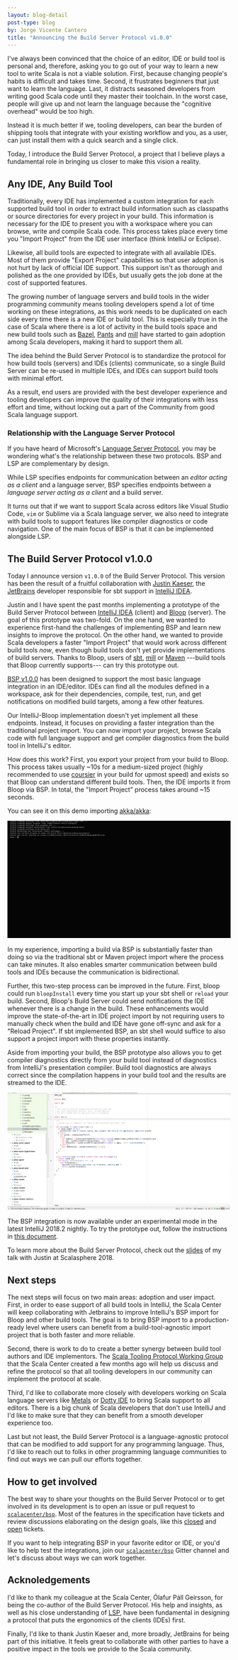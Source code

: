 ```yaml
---
layout: blog-detail
post-type: blog
by: Jorge Vicente Cantero
title: "Announcing the Build Server Protocol v1.0.0"
---
```


I've always been convinced that the choice of an editor, IDE or build tool is
personal and, therefore, asking you to go out of your way to learn a new tool
to write Scala is not a viable solution. First, because changing people's
habits is difficult and takes time. Second, it frustrates beginners that just
want to learn the language. Last, it distracts seasoned developers from
writing good Scala code until they master their toolchain. In the worst case,
people will give up and not learn the language because the "cognitive
overhead" would be too high.

Instead it is much better if we, tooling developers, can bear the burden of
shipping tools that integrate with your existing workflow and you, as a user,
can just install them with a quick search and a single click.

Today, I introduce the Build Server Protocol, a project that I believe plays
a fundamental role in bringing us closer to make this vision a reality.

## Any IDE, Any Build Tool

Traditionally, every IDE has implemented a custom integration for each
supported build tool in order to extract build information such as classpaths
or source directories for every project in your build. This information is
necessary for the IDE to present you with a workspace where you can browse,
write and compile Scala code. This process takes place every time you "Import
Project" from the IDE user interface (think IntelliJ or Eclipse).

Likewise, all build tools are expected to integrate with all available IDEs.
Most of them provide "Export Project" capabilities so that user adoption is
not hurt by lack of official IDE support. This support isn't as thorough and
polished as the one provided by IDEs, but usually gets the job done at the
cost of supported features.

The growing number of language servers and build tools in the wider
programming community means tooling developers spend a lot of time working on
these integrations, as this work needs to be duplicated on each side every
time there is a new IDE or build tool. This is especially true in the case of
Scala where there is a lot of activity in the build tools space and new build
tools such as [Bazel], [Pants] and [mill] have started to gain adoption among
Scala developers, making it hard to support them all.

The idea behind the Build Server Protocol is to standardize the protocol for
how build tools (servers) and IDEs (clients) communicate, so a single Build
Server can be re-used in multiple IDEs, and IDEs can support build tools with
minimal effort.

As a result, end users are provided with the best developer experience and
tooling developers can improve the quality of their integrations with less
effort and time, without locking out a part of the Community from good Scala
language support.

### Relationship with the Language Server Protocol

If you have heard of Microsoft's [Language Server Protocol][LSP], you may be
wondering what's the relationship between these two protocols. BSP and LSP
are complementary by design.

While LSP specifies endpoints for communication between an *editor acting as
a client* and a language server, BSP specifies endpoints between a *language
server acting as a client* and a build server.

It turns out that if we want to support Scala across editors like Visual
Studio Code, `vim` or Sublime via a Scala language server, we also need to
integrate with build tools to support features like compiler diagnostics or
code navigation. One of the main focus of BSP is that it can be implemented
alongside LSP.

## The Build Server Protocol v1.0.0

Today I announce version `v1.0.0` of the Build Server Protocol. This version
has been the result of a fruitful collaboration with [Justin
Kaeser][jastice], the [JetBrains] developer responsible for sbt support in
[IntelliJ IDEA].

Justin and I have spent the past months implementing a prototype of the Build
Server Protocol between [IntelliJ IDEA] (client) and [Bloop] (server). The
goal of this prototype was two-fold. On the one hand, we wanted to experience
first-hand the challenges of implementing BSP and learn new insights to
improve the protocol. On the other hand, we wanted to provide Scala
developers a faster "Import Project" that would work across different build
tools *now*, even though build tools don't yet provide implementations of
build servers. Thanks to Bloop, users of [sbt], [mill] or [Maven] ---build
tools that Bloop currently supports--- can try this prototype out.

[BSP v1.0.0](https://github.com/scalacenter/bsp/blob/master/docs/bsp.md)
has been designed to support the most basic language integration in an
IDE/editor. IDEs can find all the modules defined in a workspace, ask for
their dependencies, compile, test, run, and get notifications on modified
build targets, among a few other features.

Our IntelliJ-Bloop implementation doesn't yet implement all these endpoints.
Instead, it focuses on providing a faster integration than the traditional
project import. You can now import your project, browse Scala code with full
language support and get compiler diagnostics from the build tool in
IntelliJ's editor.

How does this work? First, you export your project from your build to Bloop.
This process takes usually ~10s for a medium-sized project (highly
recommended to use [coursier] in your build for upmost speed) and exists so
that Bloop can understand different build tools. Then, the IDE imports it
from Bloop via BSP. In total, the "Import Project" process takes around ~15
seconds.

You can see it on this demo importing [akka/akka](https://github.com/akka/akka/):

![Demo of BSP import for akka/akka](/resources/img/bloop-install.gif)

In my experience, importing a build via BSP is substantially faster than
doing so via the traditional sbt or Maven project import where the process
can take minutes. It also enables smarter communication between build tools
and IDEs because the communication is bidirectional.

Further, this two-step process can be improved in the future. First, bloop
could run `bloopInstall` every time you start up your sbt shell or `reload`
your build. Second, Bloop's Build Server could send notifications the IDE
whenever there is a change in the build. These enhancements would improve the
state-of-the-art in IDE project import by not requiring users to manually
check when the build and IDE have gone off-sync and ask for a "Reload
Project". If sbt implemented BSP, an sbt shell would suffice to also support
a project import with these properties instantly.

Aside from importing your build, the BSP prototype also allows you to get
compiler diagnostics directly from your build tool instead of diagnostics
from IntelliJ's presentation compiler. Build tool diagnostics are always
correct since the compilation happens in your build tool and the results
are streamed to the IDE.

![Demo of BSP compile for akka/akka](/resources/img/bloop-compile.gif)

The BSP integration is now available under an experimental mode in the latest
IntelliJ 2018.2 nightly. To try the prototype out, follow the instructions in
[this
document](https://gist.github.com/jvican/0d738cc0aa47afe5dbbdfe6ea1bd8694).

To learn more about the Build Server Protocol, check out the
[slides](http://jorge.vican.me/slides/BSP.pdf) of my talk with Justin at
Scalasphere 2018.

## Next steps

The next steps will focus on two main areas: adoption and user impact. First,
in order to ease support of all build tools in IntelliJ, the Scala Center
will keep collaborating with Jetbrains to improve IntelliJ's BSP import for
Bloop and other build tools. The goal is to bring BSP import to a
production-ready level where users can benefit from a build-tool-agnostic
import project that is both faster and more reliable.

Second, there is work to do to create a better synergy between build tool
authors and IDE implementors. The [Scala Tooling Protocol Working Group]()
that the Scala Center created a few months ago will help us discuss and
refine the protocol so that all tooling developers in our community can
implement the protocol at scale.

Third, I'd like to collaborate more closely with developers working on Scala
language servers like [Metals] or [Dotty IDE] to bring Scala support to all
editors. There is a big chunk of Scala developers that don't use IntelliJ and
I'd like to make sure that they can benefit from a smooth developer
experience too.

Last but not least, the Build Server Protocol is a language-agnostic protocol
that can be modified to add support for any programming language. Thus, I'd
like to reach out to folks in other programming language communities to find
out ways we can pull our efforts together.

## How to get involved

The best way to share your thoughts on the Build Server Protocol or to get
involved in its development is to open an issue or pull request to
[`scalacenter/bsp`](https://github.com/scalacenter/bsp). Most of the features
in the specification have tickets and review discussions elaborating on the
design goals, like this [closed](https://github.com/scalacenter/bsp/issues/3)
and [open](https://github.com/scalacenter/bsp/issues/14) tickets.

If you want to help integrating BSP in your favorite editor or IDE, or you'd
like to help test the integrations, join our
[`scalacenter/bsp`](https://gitter.im/scalacenter/bsp/) Gitter channel and
let's discuss about ways we can work together.

## Acknoledgements

I'd like to thank my colleague at the Scala Center, Ólafur Páll Geirsson, for
being the co-author of the Build Server Protocol. His help and insights, as
well as his close understanding of [LSP], have been fundamental in designing
a protocol that puts the ergonomics of the clients (IDEs) first.

Finally, I'd like to thank Justin Kaeser and, more broadly, JetBrains for
being part of this initiative. It feels great to collaborate with other
parties to have a positive impact in the tools we provide to the Scala
community.

[sbt]: https://www.scala-sbt.org/
[Maven]: http://maven.apache.org/
[Bazel]: https://bazel.build
[Pants]: https://pantsbuild.org
[mill]: https://lihaoyi.com/mill
[langservers]: http://langserver.org
[LSP]: https://microsoft.github.io/language-server-protocol/specification
[JetBrains]: https://www.jetbrains.com/
[IntelliJ IDEA]: https://www.jetbrains.com/idea/
[jastice]: https://github.com/jastice
[coursier]: https://github.com/coursier/coursier
[Bloop]: https://github.com/scalacenter/bloop
[Metals]: https://github.com/scalameta/metals
[Dotty IDE]: https://dotty.epfl.ch/docs/usage/ide-support.html
